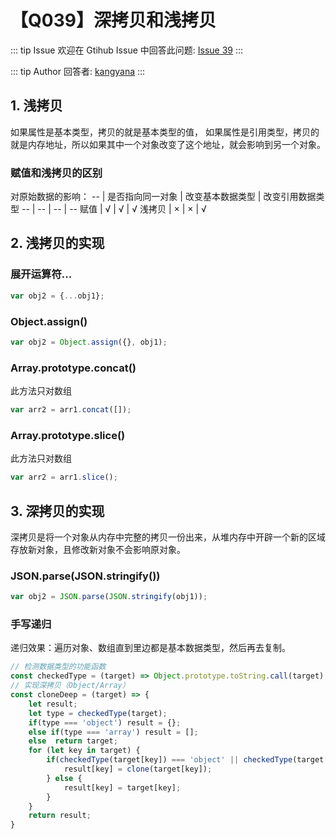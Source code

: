 # 【Q039】深拷贝和浅拷贝


::: tip Issue
欢迎在 Gtihub Issue 中回答此问题: [Issue 39](https://github.com/kangyana/daily-question/issues/39)
:::

::: tip Author
回答者: [kangyana](https://github.com/kangyana)
:::
## 1. 浅拷贝
如果属性是基本类型，拷贝的就是基本类型的值，
如果属性是引用类型，拷贝的就是内存地址，所以如果其中一个对象改变了这个地址，就会影响到另一个对象。

### 赋值和浅拷贝的区别

对原始数据的影响：
-- | 是否指向同一对象 | 改变基本数据类型 | 改变引用数据类型
-- | -- | --  | --
赋值 | √ | √ | √
浅拷贝 | × | × | √

## 2. 浅拷贝的实现
### 展开运算符...
```javascript
var obj2 = {...obj1};
```

### Object.assign()
```javascript
var obj2 = Object.assign({}, obj1);
```

### Array.prototype.concat()
此方法只对数组
```javascript
var arr2 = arr1.concat([]);
```

### Array.prototype.slice()
此方法只对数组
```javascript
var arr2 = arr1.slice();
```


## 3. 深拷贝的实现
深拷贝是将一个对象从内存中完整的拷贝一份出来，从堆内存中开辟一个新的区域存放新对象，且修改新对象不会影响原对象。

### JSON.parse(JSON.stringify())
```javascript
var obj2 = JSON.parse(JSON.stringify(obj1));
```

### 手写递归
递归效果：遍历对象、数组直到里边都是基本数据类型，然后再去复制。
```javascript
// 检测数据类型的功能函数
const checkedType = (target) => Object.prototype.toString.call(target).replace(/\[object (\w+)\]/, "$1").toLowerCase();
// 实现深拷贝（Object/Array）
const cloneDeep = (target) => {
    let result;
    let type = checkedType(target);
    if(type === 'object') result = {};
    else if(type === 'array') result = [];
    else  return target;
    for (let key in target) {
        if(checkedType(target[key]) === 'object' || checkedType(target[key]) === 'array') {
            result[key] = clone(target[key]);
        } else {
            result[key] = target[key]; 
        }
    }
    return result;
}
```
